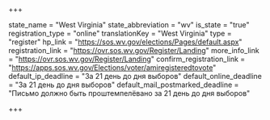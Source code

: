 +++

state_name = "West Virginia"
state_abbreviation = "wv"
is_state = "true"
registration_type = "online"
translationKey = "West Virginia"
type = "register"
hp_link = "https://sos.wv.gov/elections/Pages/default.aspx"
registration_link = "https://ovr.sos.wv.gov/Register/Landing"
more_info_link = "https://ovr.sos.wv.gov/Register/Landing"
confirm_registration_link = "https://apps.sos.wv.gov/Elections/voter/amiregisteredtovote"
default_ip_deadline = "За 21 день до дня выборов"
default_online_deadline = "За 21 день до дня выборов"
default_mail_postmarked_deadline = "Письмо должно быть проштемпелёвано за 21 день до дня выборов"

+++